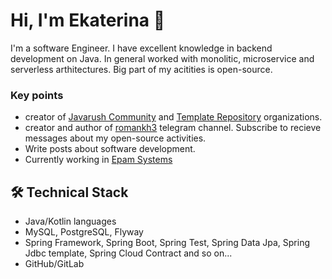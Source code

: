 # Hi, I'm Ekaterina 👋
I'm a software Engineer. I have excellent knowledge in backend development on Java.
In general worked with monolitic, microservice and serverless arthitectures. Big part of my acitities is open-source.

### Key points
*   creator of [Javarush Community](https://github.com/javarushcommunity) and [Template Repository](https://github.com/template-repository) organizations.
*   creator and author of [romankh3](https://t.me/romankh3) telegram channel. Subscribe to recieve messages about my open-source activities.
*   Write posts about software development.
*   Currently working in [Epam Systems](https://www.linkedin.com/company/epam-systems/)

## 🛠 Technical Stack
*   Java/Kotlin languages
*   MySQL, PostgreSQL, Flyway
*   Spring Framework, Spring Boot, Spring Test, Spring Data Jpa, Spring Jdbc template, Spring Cloud Contract and so on...
*   GitHub/GitLab

<!--
**Kondratyyeva/Kondratyyeva** is a ✨ _special_ ✨ repository because its `README.md` (this file) appears on your GitHub profile.

Here are some ideas to get you started:

- 🔭 I’m currently working on ...
- 🌱 I’m currently learning ...
- 👯 I’m looking to collaborate on ...
- 🤔 I’m looking for help with ...
- 💬 Ask me about ...
- 📫 How to reach me: ...
- 😄 Pronouns: ...
- ⚡ Fun fact: ...
-->
